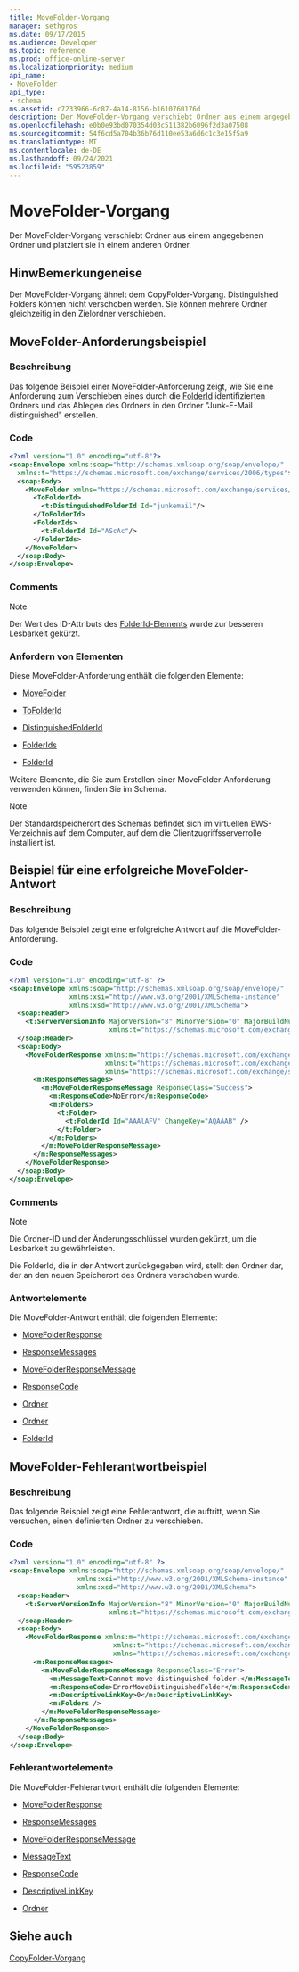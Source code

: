 ```yaml
---
title: MoveFolder-Vorgang
manager: sethgros
ms.date: 09/17/2015
ms.audience: Developer
ms.topic: reference
ms.prod: office-online-server
ms.localizationpriority: medium
api_name:
- MoveFolder
api_type:
- schema
ms.assetid: c7233966-6c87-4a14-8156-b1610760176d
description: Der MoveFolder-Vorgang verschiebt Ordner aus einem angegebenen Ordner und platziert sie in einem anderen Ordner.
ms.openlocfilehash: e0b0e93bd070354d03c511382b6096f2d3a07508
ms.sourcegitcommit: 54f6cd5a704b36b76d110ee53a6d6c1c3e15f5a9
ms.translationtype: MT
ms.contentlocale: de-DE
ms.lasthandoff: 09/24/2021
ms.locfileid: "59523859"
---
```

# <a name="movefolder-operation"></a>MoveFolder-Vorgang

Der MoveFolder-Vorgang verschiebt Ordner aus einem angegebenen Ordner und platziert sie in einem anderen Ordner.
  
## <a name="remarks"></a>HinwBemerkungeneise

Der MoveFolder-Vorgang ähnelt dem CopyFolder-Vorgang. Distinguished Folders können nicht verschoben werden. Sie können mehrere Ordner gleichzeitig in den Zielordner verschieben.
  
## <a name="movefolder-request-example"></a>MoveFolder-Anforderungsbeispiel

### <a name="description"></a>Beschreibung

Das folgende Beispiel einer MoveFolder-Anforderung zeigt, wie Sie eine Anforderung zum Verschieben eines durch die [FolderId](folderid.md) identifizierten Ordners und das Ablegen des Ordners in den Ordner "Junk-E-Mail distinguished" erstellen. 
  
### <a name="code"></a>Code

```XML
<?xml version="1.0" encoding="utf-8"?>
<soap:Envelope xmlns:soap="http://schemas.xmlsoap.org/soap/envelope/"
  xmlns:t="https://schemas.microsoft.com/exchange/services/2006/types">
  <soap:Body>
    <MoveFolder xmlns="https://schemas.microsoft.com/exchange/services/2006/messages">
      <ToFolderId>
        <t:DistinguishedFolderId Id="junkemail"/>
      </ToFolderId>
      <FolderIds>
        <t:FolderId Id="AScAc"/>
      </FolderIds>
    </MoveFolder>
  </soap:Body>
</soap:Envelope>
```

### <a name="comments"></a>Comments

> [!NOTE]
> Der Wert des ID-Attributs des [FolderId-Elements](folderid.md) wurde zur besseren Lesbarkeit gekürzt. 
  
### <a name="request-elements"></a>Anfordern von Elementen

Diese MoveFolder-Anforderung enthält die folgenden Elemente:
  
- [MoveFolder](movefolder.md)
    
- [ToFolderId](tofolderid.md)
    
- [DistinguishedFolderId](distinguishedfolderid.md)
    
- [FolderIds](folderids.md)
    
- [FolderId](folderid.md)
    
Weitere Elemente, die Sie zum Erstellen einer MoveFolder-Anforderung verwenden können, finden Sie im Schema.
  
> [!NOTE]
> Der Standardspeicherort des Schemas befindet sich im virtuellen EWS-Verzeichnis auf dem Computer, auf dem die Clientzugriffsserverrolle installiert ist. 
  
## <a name="successful-movefolder-response-example"></a>Beispiel für eine erfolgreiche MoveFolder-Antwort

### <a name="description"></a>Beschreibung

Das folgende Beispiel zeigt eine erfolgreiche Antwort auf die MoveFolder-Anforderung. 
  
### <a name="code"></a>Code

```XML
<?xml version="1.0" encoding="utf-8" ?>
<soap:Envelope xmlns:soap="http://schemas.xmlsoap.org/soap/envelope/" 
               xmlns:xsi="http://www.w3.org/2001/XMLSchema-instance" 
               xmlns:xsd="http://www.w3.org/2001/XMLSchema">
  <soap:Header>
    <t:ServerVersionInfo MajorVersion="8" MinorVersion="0" MajorBuildNumber="685" MinorBuildNumber="8" 
                         xmlns:t="https://schemas.microsoft.com/exchange/services/2006/types" />
  </soap:Header>
  <soap:Body>
    <MoveFolderResponse xmlns:m="https://schemas.microsoft.com/exchange/services/2006/messages" 
                        xmlns:t="https://schemas.microsoft.com/exchange/services/2006/types" 
                        xmlns="https://schemas.microsoft.com/exchange/services/2006/messages">
      <m:ResponseMessages>
        <m:MoveFolderResponseMessage ResponseClass="Success">
          <m:ResponseCode>NoError</m:ResponseCode>
          <m:Folders>
            <t:Folder>
              <t:FolderId Id="AAAlAFV" ChangeKey="AQAAAB" />
            </t:Folder>
          </m:Folders>
        </m:MoveFolderResponseMessage>
      </m:ResponseMessages>
    </MoveFolderResponse>
  </soap:Body>
</soap:Envelope>
```

### <a name="comments"></a>Comments

> [!NOTE]
> Die Ordner-ID und der Änderungsschlüssel wurden gekürzt, um die Lesbarkeit zu gewährleisten. 
  
Die FolderId, die in der Antwort zurückgegeben wird, stellt den Ordner dar, der an den neuen Speicherort des Ordners verschoben wurde.
  
### <a name="response-elements"></a>Antwortelemente

Die MoveFolder-Antwort enthält die folgenden Elemente:
  
- [MoveFolderResponse](movefolderresponse.md)
    
- [ResponseMessages](responsemessages.md)
    
- [MoveFolderResponseMessage](movefolderresponsemessage.md)
    
- [ResponseCode](responsecode.md)
    
- [Ordner](folders-ex15websvcsotherref.md)
    
- [Ordner](folder.md)
    
- [FolderId](folderid.md)
    
## <a name="movefolder-error-response-example"></a>MoveFolder-Fehlerantwortbeispiel

### <a name="description"></a>Beschreibung

Das folgende Beispiel zeigt eine Fehlerantwort, die auftritt, wenn Sie versuchen, einen definierten Ordner zu verschieben.
  
### <a name="code"></a>Code

```XML
<?xml version="1.0" encoding="utf-8" ?>
<soap:Envelope xmlns:soap="http://schemas.xmlsoap.org/soap/envelope/" 
                 xmlns:xsi="http://www.w3.org/2001/XMLSchema-instance" 
                 xmlns:xsd="http://www.w3.org/2001/XMLSchema">
  <soap:Header>
    <t:ServerVersionInfo MajorVersion="8" MinorVersion="0" MajorBuildNumber="685" MinorBuildNumber="8" 
                         xmlns:t="https://schemas.microsoft.com/exchange/services/2006/types" />
  </soap:Header>
  <soap:Body>
    <MoveFolderResponse xmlns:m="https://schemas.microsoft.com/exchange/services/2006/messages" 
                          xmlns:t="https://schemas.microsoft.com/exchange/services/2006/types" 
                          xmlns="https://schemas.microsoft.com/exchange/services/2006/messages">
      <m:ResponseMessages>
        <m:MoveFolderResponseMessage ResponseClass="Error">
          <m:MessageText>Cannot move distinguished folder.</m:MessageText>
          <m:ResponseCode>ErrorMoveDistinguishedFolder</m:ResponseCode>
          <m:DescriptiveLinkKey>0</m:DescriptiveLinkKey>
          <m:Folders />
        </m:MoveFolderResponseMessage>
      </m:ResponseMessages>
    </MoveFolderResponse>
  </soap:Body>
</soap:Envelope>
```

### <a name="error-response-elements"></a>Fehlerantwortelemente

Die MoveFolder-Fehlerantwort enthält die folgenden Elemente:
  
- [MoveFolderResponse](movefolderresponse.md)
    
- [ResponseMessages](responsemessages.md)
    
- [MoveFolderResponseMessage](movefolderresponsemessage.md)
    
- [MessageText](messagetext.md)
    
- [ResponseCode](responsecode.md)
    
- [DescriptiveLinkKey](descriptivelinkkey.md)
    
- [Ordner](folders-ex15websvcsotherref.md)
    
## <a name="see-also"></a>Siehe auch



[CopyFolder-Vorgang](copyfolder-operation.md)

